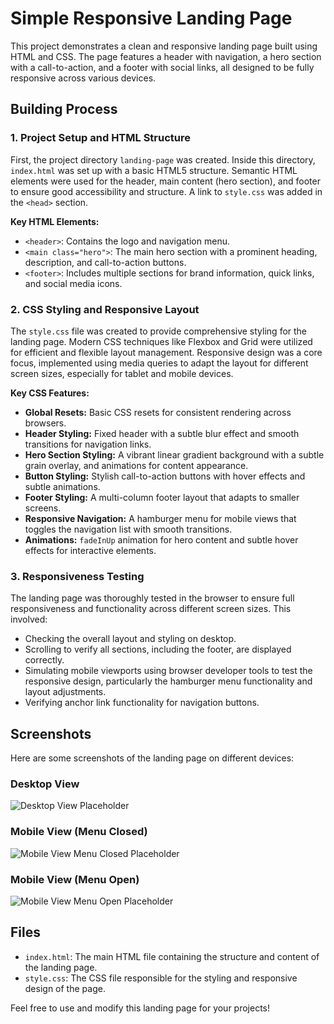 # Simple Responsive Landing Page

This project demonstrates a clean and responsive landing page built using HTML and CSS. The page features a header with navigation, a hero section with a call-to-action, and a footer with social links, all designed to be fully responsive across various devices.

## Building Process

### 1. Project Setup and HTML Structure

First, the project directory `landing-page` was created. Inside this directory, `index.html` was set up with a basic HTML5 structure. Semantic HTML elements were used for the header, main content (hero section), and footer to ensure good accessibility and structure. A link to `style.css` was added in the `<head>` section.

**Key HTML Elements:**
- `<header>`: Contains the logo and navigation menu.
- `<main class="hero">`: The main hero section with a prominent heading, description, and call-to-action buttons.
- `<footer>`: Includes multiple sections for brand information, quick links, and social media icons.

### 2. CSS Styling and Responsive Layout

The `style.css` file was created to provide comprehensive styling for the landing page. Modern CSS techniques like Flexbox and Grid were utilized for efficient and flexible layout management. Responsive design was a core focus, implemented using media queries to adapt the layout for different screen sizes, especially for tablet and mobile devices.

**Key CSS Features:**
- **Global Resets:** Basic CSS resets for consistent rendering across browsers.
- **Header Styling:** Fixed header with a subtle blur effect and smooth transitions for navigation links.
- **Hero Section Styling:** A vibrant linear gradient background with a subtle grain overlay, and animations for content appearance.
- **Button Styling:** Stylish call-to-action buttons with hover effects and subtle animations.
- **Footer Styling:** A multi-column footer layout that adapts to smaller screens.
- **Responsive Navigation:** A hamburger menu for mobile views that toggles the navigation list with smooth transitions.
- **Animations:** `fadeInUp` animation for hero content and subtle hover effects for interactive elements.

### 3. Responsiveness Testing

The landing page was thoroughly tested in the browser to ensure full responsiveness and functionality across different screen sizes. This involved:
- Checking the overall layout and styling on desktop.
- Scrolling to verify all sections, including the footer, are displayed correctly.
- Simulating mobile viewports using browser developer tools to test the responsive design, particularly the hamburger menu functionality and layout adjustments.
- Verifying anchor link functionality for navigation buttons.

## Screenshots

Here are some screenshots of the landing page on different devices:

### Desktop View

![Desktop View Placeholder](path/to/your/desktop-screenshot.png)

### Mobile View (Menu Closed)

![Mobile View Menu Closed Placeholder](path/to/your/mobile-closed-screenshot.png)

### Mobile View (Menu Open)

![Mobile View Menu Open Placeholder](path/to/your/mobile-open-screenshot.png)

## Files

- `index.html`: The main HTML file containing the structure and content of the landing page.
- `style.css`: The CSS file responsible for the styling and responsive design of the page.

Feel free to use and modify this landing page for your projects!

